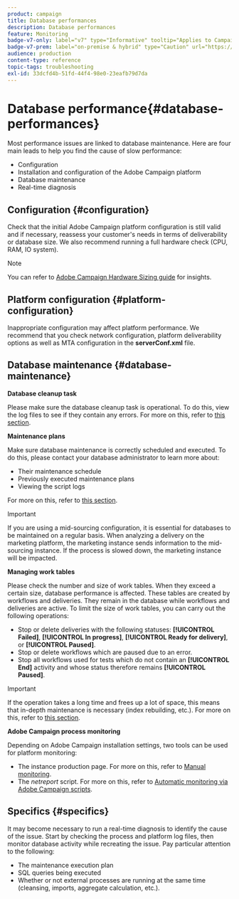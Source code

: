 ```yaml
---
product: campaign
title: Database performances
description: Database performances
feature: Monitoring
badge-v7-only: label="v7" type="Informative" tooltip="Applies to Campaign Classic v7 only"
badge-v7-prem: label="on-premise & hybrid" type="Caution" url="https://experienceleague.adobe.com/docs/campaign-classic/using/installing-campaign-classic/architecture-and-hosting-models/hosting-models-lp/hosting-models.html" tooltip="Applies to on-premise and hybrid deployments only"
audience: production
content-type: reference
topic-tags: troubleshooting
exl-id: 33dcfd4b-51fd-44f4-98e0-23eafb79d7da
---
```

# Database performance{#database-performances}



Most performance issues are linked to database maintenance. Here are four main leads to help you find the cause of slow performance:

* Configuration
* Installation and configuration of the Adobe Campaign platform
* Database maintenance
* Real-time diagnosis

## Configuration {#configuration}

Check that the initial Adobe Campaign platform configuration is still valid and if necessary, reassess your customer's needs in terms of deliverability or database size. We also recommend running a full hardware check (CPU, RAM, IO system).

>[!NOTE]
>
>You can refer to [Adobe Campaign Hardware Sizing guide](https://helpx.adobe.com/campaign/kb/hardware-sizing-guide.html) for insights.

## Platform configuration {#platform-configuration}

Inappropriate configuration may affect platform performance. We recommend that you check network configuration, platform deliverability options as well as MTA configuration in the **serverConf.xml** file.

## Database maintenance {#database-maintenance}

**Database cleanup task**

Please make sure the database cleanup task is operational. To do this, view the log files to see if they contain any errors. For more on this, refer to [this section](../../production/using/database-cleanup-workflow.md).

**Maintenance plans**

Make sure database maintenance is correctly scheduled and executed. To do this, please contact your database administrator to learn more about:

* Their maintenance schedule
* Previously executed maintenance plans
* Viewing the script logs

For more on this, refer to [this section](../../production/using/recommendations.md).

>[!IMPORTANT]
>
>If you are using a mid-sourcing configuration, it is essential for databases to be maintained on a regular basis. When analyzing a delivery on the marketing platform, the marketing instance sends information to the mid-sourcing instance. If the process is slowed down, the marketing instance will be impacted.

**Managing work tables**

Please check the number and size of work tables. When they exceed a certain size, database performance is affected. These tables are created by workflows and deliveries. They remain in the database while workflows and deliveries are active. To limit the size of work tables, you can carry out the following operations:

* Stop or delete deliveries with the following statuses: **[!UICONTROL Failed]**, **[!UICONTROL In progress]**, **[!UICONTROL Ready for delivery]**, or **[!UICONTROL Paused]**.
* Stop or delete workflows which are paused due to an error.
* Stop all workflows used for tests which do not contain an **[!UICONTROL End]** activity and whose status therefore remains **[!UICONTROL Paused]**.

>[!IMPORTANT]
>
>If the operation takes a long time and frees up a lot of space, this means that in-depth maintenance is necessary (index rebuilding, etc.). For more on this, refer to [this section](../../production/using/recommendations.md).

**Adobe Campaign process monitoring**

Depending on Adobe Campaign installation settings, two tools can be used for platform monitoring:

* The instance production page. For more on this, refer to [Manual monitoring](../../production/using/monitoring-processes.md#manual-monitoring). 
* The *netreport* script. For more on this, refer to [Automatic monitoring via Adobe Campaign scripts](../../production/using/monitoring-processes.md#automatic-monitoring-via-adobe-campaign-scripts).

## Specifics {#specifics}

It may become necessary to run a real-time diagnosis to identify the cause of the issue. Start by checking the process and platform log files, then monitor database activity while recreating the issue. Pay particular attention to the following:

* The maintenance execution plan
* SQL queries being executed
* Whether or not external processes are running at the same time (cleansing, imports, aggregate calculation, etc.).
